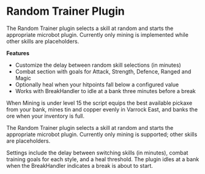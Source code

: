 # Random Trainer Plugin


The Random Trainer plugin selects a skill at random and starts the appropriate microbot plugin.  Currently only mining is implemented while other skills are placeholders.

**Features**

* Customize the delay between random skill selections (in minutes)
* Combat section with goals for Attack, Strength, Defence, Ranged and Magic
* Optionally heal when your hitpoints fall below a configured value
* Works with BreakHandler to idle at a bank three minutes before a break

When Mining is under level 15 the script equips the best available pickaxe from your bank, mines tin and copper evenly in Varrock East, and banks the ore when your inventory is full.


The Random Trainer plugin selects a skill at random and starts the appropriate microbot plugin.  Currently only mining is supported; other skills are placeholders.

Settings include the delay between switching skills (in minutes), combat training goals for each style, and a heal threshold.  The plugin idles at a bank when the BreakHandler indicates a break is about to start.


